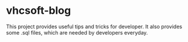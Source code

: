 # vhcsoft-blog
This project provides useful tips and tricks for developer. 
It also provides some .sql files, which are needed by developers everyday.
